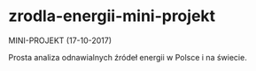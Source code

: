 # zrodla-energii-mini-projekt
MINI-PROJEKT (17-10-2017)

Prosta analiza odnawialnych źródeł energii w Polsce i na świecie.
